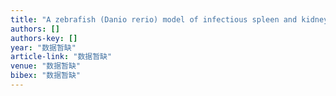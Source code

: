 ```yaml
---
title: "A zebrafish (Danio rerio) model of infectious spleen and kidney necrosis virus (ISKNV) infection"
authors: []
authors-key: []
year: "数据暂缺"
article-link: "数据暂缺"
venue: "数据暂缺"
bibex: "数据暂缺"
---
```

